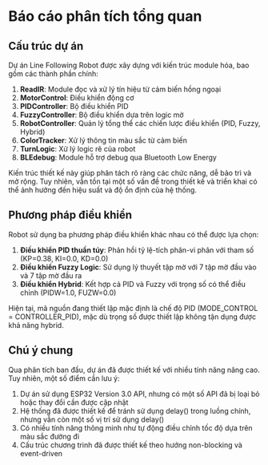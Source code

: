 # Báo cáo phân tích tổng quan

## Cấu trúc dự án

Dự án Line Following Robot được xây dựng với kiến trúc module hóa, bao gồm các thành phần chính:

1. **ReadIR**: Module đọc và xử lý tín hiệu từ cảm biến hồng ngoại
2. **MotorControl**: Điều khiển động cơ 
3. **PIDController**: Bộ điều khiển PID
4. **FuzzyController**: Bộ điều khiển dựa trên logic mờ
5. **RobotController**: Quản lý tổng thể các chiến lược điều khiển (PID, Fuzzy, Hybrid)
6. **ColorTracker**: Xử lý thông tin màu sắc từ cảm biến
7. **TurnLogic**: Xử lý logic rẽ của robot
8. **BLEdebug**: Module hỗ trợ debug qua Bluetooth Low Energy

Kiến trúc thiết kế này giúp phân tách rõ ràng các chức năng, dễ bảo trì và mở rộng. Tuy nhiên, vẫn tồn tại một số vấn đề trong thiết kế và triển khai có thể ảnh hưởng đến hiệu suất và độ ổn định của hệ thống.

## Phương pháp điều khiển

Robot sử dụng ba phương pháp điều khiển khác nhau có thể được lựa chọn:

1. **Điều khiển PID thuần túy**: Phản hồi tỷ lệ-tích phân-vi phân với tham số (KP=0.38, KI=0.0, KD=0.0)
2. **Điều khiển Fuzzy Logic**: Sử dụng lý thuyết tập mờ với 7 tập mờ đầu vào và 7 tập mờ đầu ra
3. **Điều khiển Hybrid**: Kết hợp cả PID và Fuzzy với trọng số có thể điều chỉnh (PIDW=1.0, FUZW=0.0)

Hiện tại, mã nguồn đang thiết lập mặc định là chế độ PID (MODE_CONTROL = CONTROLLER_PID), mặc dù trọng số được thiết lập không tận dụng được khả năng hybrid.

## Chú ý chung

Qua phân tích ban đầu, dự án đã được thiết kế với nhiều tính năng nâng cao. Tuy nhiên, một số điểm cần lưu ý:

1. Dự án sử dụng ESP32 Version 3.0 API, nhưng có một số API đã bị loại bỏ hoặc thay đổi cần được cập nhật
2. Hệ thống đã được thiết kế để tránh sử dụng delay() trong luồng chính, nhưng vẫn còn một số vị trí sử dụng delay()
3. Có nhiều tính năng thông minh như tự động điều chỉnh tốc độ dựa trên màu sắc đường đi
4. Cấu trúc chương trình đã được thiết kế theo hướng non-blocking và event-driven
